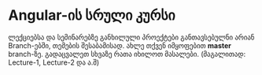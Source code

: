 # Angular-ის სრული კურსი

ლექციებსა და სემინარებზე განხილული პროექტები განთავსებულნი არიან Branch-ებში, თემების შესაბამისად.
ახლე თქვენ იმყოფებით **master**  branch-ზე. გადაცვალეთ სხვაზე რათა იხილოთ მასალები. (მაგალითად: Lecture-1, Lecture-2 და ა.შ)
